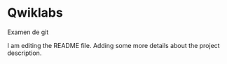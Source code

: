 # Qwiklabs
Examen de git

I am editing the README file. Adding some more details about the project description.
